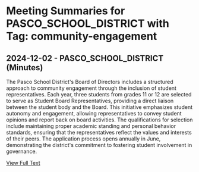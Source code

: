 # Meeting Summaries for PASCO_SCHOOL_DISTRICT with Tag: community-engagement

## 2024-12-02 - PASCO_SCHOOL_DISTRICT (Minutes)

The Pasco School District's Board of Directors includes a structured approach to community engagement through the inclusion of student representatives. Each year, three students from grades 11 or 12 are selected to serve as Student Board Representatives, providing a direct liaison between the student body and the Board. This initiative emphasizes student autonomy and engagement, allowing representatives to convey student opinions and report back on board activities. The qualifications for selection include maintaining proper academic standing and personal behavior standards, ensuring that the representatives reflect the values and interests of their peers. The application process opens annually in June, demonstrating the district's commitment to fostering student involvement in governance.

[View Full Text](https://raw.githubusercontent.com/VoronoiPerspectives/WashingtonStateSchoolBoardExplorer/refs/heads/main/data/countries/usa/states/wa/counties/franklin/school_boards/pasco_school_district/2024/processed/2024-12-02-minutes.txt)

